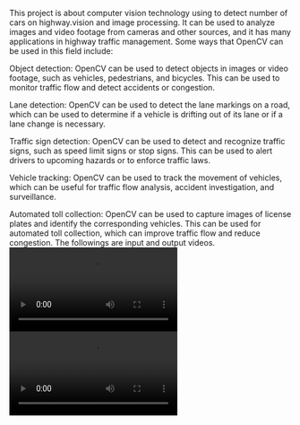 
This project is about computer vision technology using to detect number of cars on highway.vision and image processing. It can be used to analyze images and video footage from cameras and other sources, and it has many applications in highway traffic management. Some ways that OpenCV can be used in this field include:

Object detection: OpenCV can be used to detect objects in images or video footage, such as vehicles, pedestrians, and bicycles. This can be used to monitor traffic flow and detect accidents or congestion.

Lane detection: OpenCV can be used to detect the lane markings on a road, which can be used to determine if a vehicle is drifting out of its lane or if a lane change is necessary.

Traffic sign detection: OpenCV can be used to detect and recognize traffic signs, such as speed limit signs or stop signs. This can be used to alert drivers to upcoming hazards or to enforce traffic laws.

Vehicle tracking: OpenCV can be used to track the movement of vehicles, which can be useful for traffic flow analysis, accident investigation, and surveillance.

Automated toll collection: OpenCV can be used to capture images of license plates and identify the corresponding vehicles. This can be used for automated toll collection, which can improve traffic flow and reduce congestion.
The followings are input and output videos.
<video src="input_video-1.mp4" controls title="Title"></video>
<video src="output_video-1.mp4" controls title="Title"></video>



